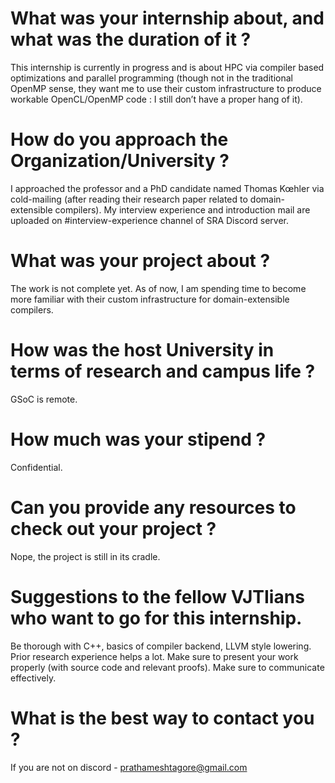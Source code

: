 # What was your internship about, and what was the duration of it ?

This internship is currently in progress and is about HPC via compiler based optimizations and parallel programming (though not in the traditional OpenMP sense, they want me to use their custom infrastructure to produce workable OpenCL/OpenMP code : I still don’t have a proper hang of it). 

# How do you approach the Organization/University ?

I approached the professor and a PhD candidate named Thomas Kœhler via cold-mailing (after reading their research paper related to domain-extensible compilers). My interview experience and introduction mail are uploaded on #interview-experience channel of SRA Discord server.


# What was your project about ?

The work is not complete yet. As of now, I am spending time to become more familiar with their custom infrastructure for domain-extensible compilers. 

# How was the host University in terms of research and campus life ?

GSoC is remote.

# How much was your stipend ?

Confidential. 

# Can you provide any resources to check out your project ?

Nope, the project is still in its cradle. 

# Suggestions to the fellow VJTIians who want to go for this internship.

Be thorough with C++, basics of compiler backend, LLVM style lowering. Prior research experience helps a lot. Make sure to present your work properly (with source code and relevant proofs). Make sure to communicate effectively. 

# What is the best way to contact you ?

If you are not on discord - prathameshtagore@gmail.com
